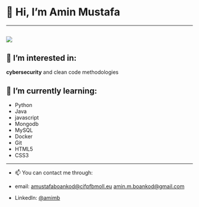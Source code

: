 # 👋 Hi, I’m Amin Mustafa
--------
![](https://tenor.com/es/view/developer-gif-23414225.gif)
--------
## 👀 I’m interested in:
**cybersecurity** and clean code methodologies

## 🌱 I’m currently learning:

- Python
- Java
- javascript
- Mongodb
- MySQL
- Docker
- Git
- HTML5
- CSS3
--------

- 📫 You can contact me through:

- email:
  amustafaboankod@cifpfbmoll.eu 
  amin.m.boankod@gmail.com
  
- LinkedIn:
  [@amimb](https://www.linkedin.com/in/aminmb/)
  
  


